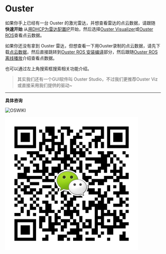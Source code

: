 # Ouster

如果你手上已经有一台 Ouster 的激光雷达，并想查看雷达的点云数据，请跟随 **快速开始** 从[用DHCP为雷达配置IP](DHCP)开始，然后选择[Ouster Visualizer](OusterViz)或[Ouster ROS](OusterROS)查看点云数据。

如果你还没有拿到 Ouster 雷达，但想查看一下用Ouster录制的点云数据，请先下载[点云数据](ASIC2020)，然后直接跳转到[Ouster ROS 安装编译](OusterROS#安装编译ouster-ros)部分，然后跟随[Ouster ROS 离线播放](OusterROS#播放录制的点云文件（不需要雷达）)介绍查看点数据。

也可以通过左上角搜索框搜索相关功能介绍。

> 其实我们还有一个GUI软件叫 Ouster Studio，不过我们更推荐Ouster Viz或直接采用我们提供的驱动~

---
**具体咨询**

![OSWIKI](http://www.ifread.com/img/a120d7c49f1ae59bc6102be82f15b961/ifread.jpeg)

![image-20210410212521587](README.assets/image-20210410212521587.png)



